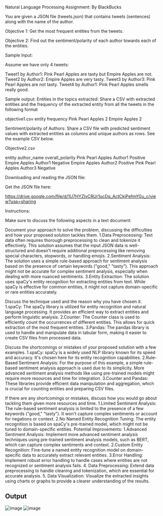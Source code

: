 Natural Language Processing Assignment: By BlackBucks 

You are given a JSON file (tweets.json) that contains tweets (sentences) along with the name of the author.

Objective 1: Get the most frequent entities from the tweets.

Objective 2: Find out the sentiment/polarity of each author towards each of the entities.

Sample Input:

Assume we have only 4 tweets:

Tweet1 by Author1: Pink Pearl Apples are tasty but Empire Apples are not.
Tweet2 by Author2: Empire Apples are very tasty.
Tweet3 by Author3: Pink Pearl Apples are not tasty.
Tweet4 by Author1: Pink Pearl Apples smells really good.

Sample output:
Entities in the topics extracted: Share a CSV with extracted entities and the frequency of the  extracted entity from all the tweets in the following format

objective1.csv
entity frequency
Pink Pearl Apples 2
Empire Apples 2

Sentiment/polarity of Authors: Share a CSV file with predicted sentiment values with extracted entities as columns and unique authors as rows. See the example CSV below.

Objective2.csv

entity author_name overall_polarity
Pink Pearl Apples Author1 Positive
Empire Apples Author1 Negative
Empire Apples Author2 Positive
Pink Pearl Apples Author3 Negative

Downloading and reading the JSON file:

Get the JSON file here: 

https://drive.google.com/file/d/1U7HYZlvCRUr1ucDq_ActCkjPefmYGu_c/view?usp=sharing

Instructions:

Make sure to discuss the following aspects in a text document:

Document your approach to solve the problem, discussing the difficulties and how your proposed solution tackles them.
1.Data Preprocessing: 
Text data often requires thorough preprocessing to clean and tokenize it effectively. This solution assumes that the input JSON data is well-structured and doesn't require additional preprocessing like removing special characters, stopwords, or handling emojis.
2.Sentiment Analysis: 
The solution uses a simple rule-based approach for sentiment analysis based on the presence of certain keywords ("good," "tasty"). This approach might not be accurate for complex sentiment analysis, especially when dealing with more nuanced sentiments.
3.Entity Extraction: 
The solution uses spaCy's entity recognition for extracting entities from text. While spaCy is effective for common entities, it might not capture domain-specific or rare entities accurately.

Discuss the technique used and the reason why you have chosen it.
1.spaCy: The spaCy library is utilized for entity recognition and natural language processing. It provides an efficient way to extract entities and perform linguistic analysis.
2.Counter: The Counter class is used to efficiently count the occurrences of different entities. This allows for quick extraction of the most frequent entities.
3.Pandas: The pandas library is used to handle and manipulate data in tabular form, making it easier to create CSV files from processed data.

Discuss the shortcomings or mistakes of your proposed solution with a few examples.
1.spaCy: spaCy is a widely used NLP library known for its speed and accuracy. It's chosen here for its entity recognition capabilities.
2.Rule-Based Sentiment Analysis: For the purpose of this example, a simple rule-based sentiment analysis approach is used due to its simplicity. More advanced sentiment analysis methods like using pre-trained models might require more resources and time for integration.
3.Counter and Pandas: These libraries provide efficient data manipulation and aggregation, which is crucial for counting entities and preparing CSV files.

If there are any shortcomings or mistakes, discuss how you would go about tackling them given more resources and time.
1.Limited Sentiment Analysis: The rule-based sentiment analysis is limited to the presence of a few keywords ("good," "tasty"). It won't capture complex sentiments or account for negations or context.
2.No Named Entity Recognition Tuning: The entity recognition is based on spaCy's pre-trained model, which might not be tuned to domain-specific entities.
Potential Improvements:
1.Advanced Sentiment Analysis: Implement more advanced sentiment analysis techniques using pre-trained sentiment analysis models, such as BERT, which can capture complex sentiments and context.
2.Custom Entity Recognition: Fine-tune a named entity recognition model on domain-specific data to accurately extract relevant entities.
3.Error Handling: Implement robust error handling to handle cases where entities are not recognized or sentiment analysis fails.
4.	Data Preprocessing: Extend data preprocessing to handle cleaning and tokenization, which are essential for accurate analysis.
5.	Data Visualization: Visualize the extracted insights using charts or graphs to provide a clearer understanding of the results.



## Output
![image](https://github.com/Deepthi9kankanala/NLP/assets/85917308/54a63a2a-2aac-4e6b-a5d9-beff840c615c)
![image](https://github.com/Deepthi9kankanala/NLP/assets/85917308/7d5ce272-d41d-443c-bc9c-a2244c879c83)


